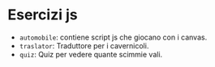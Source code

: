 # Esercizi js

- `automobile`: contiene script js che giocano con i canvas.
- `traslator`: Traduttore per i cavernicoli.
- `quiz`: Quiz per vedere quante scimmie vali.
